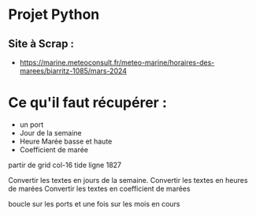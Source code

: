 # Projet Python

## Site à Scrap : 
- https://marine.meteoconsult.fr/meteo-marine/horaires-des-marees/biarritz-1085/mars-2024


# Ce qu'il faut récupérer : 
- un port
- Jour de la semaine
- Heure Marée basse et haute
- Coefficient de marée 

partir de grid col-16 tide
ligne 1827

Convertir les textes en jours de la semaine.
Convertir les textes en heures de marées
Convertir les textes en coefficient de marées

boucle sur les ports et une fois sur les mois en cours